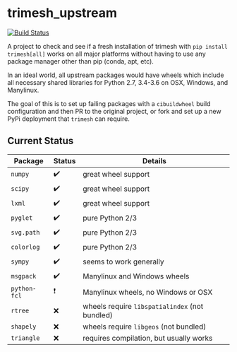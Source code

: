 # trimesh_upstream
[![Build Status](https://travis-ci.org/geometries/trimesh_upstream.svg?branch=master)](https://travis-ci.org/geometries/trimesh_upstream)

A project to check and see if a fresh installation of trimesh with `pip install trimesh[all]` works on all major platforms without having to use any package manager other than pip (conda, apt, etc).

In an ideal world, all upstream packages would have wheels which include all necessary shared libraries for Python 2.7, 3.4-3.6 on OSX, Windows, and Manylinux.

The goal of this is to set up failing packages with a `cibuildwheel` build configuration and then PR to the original project, or fork and set up a new PyPi deployment that `trimesh` can require.

## Current Status

Package | Status | Details
--------|--------|---------
`numpy` | :heavy_check_mark: | great wheel support
`scipy` | :heavy_check_mark: | great wheel support
`lxml` | :heavy_check_mark: | great wheel support
`pyglet` | :heavy_check_mark: | pure Python 2/3
`svg.path` | :heavy_check_mark: | pure Python 2/3
`colorlog` | :heavy_check_mark: | pure Python 2/3
`sympy` | :heavy_check_mark: | seems to work generally
`msgpack` | :heavy_check_mark: | Manylinux and Windows wheels
`python-fcl` | :heavy_exclamation_mark: | Manylinux wheels, no Windows or OSX
`rtree` | :x: | wheels require `libspatialindex` (not bundled)
`shapely` | :x: | wheels require `libgeos` (not bundled)
`triangle` | :x: | requires compilation, but usually works
